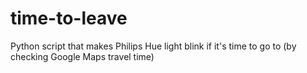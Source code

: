 # time-to-leave
Python script that makes Philips Hue light blink if it's time to go to (by checking Google Maps travel time)
